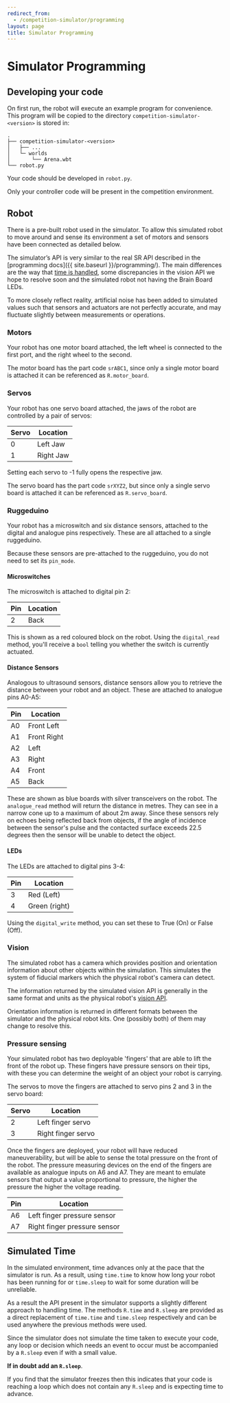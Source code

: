 ```yaml
---
redirect_from:
  - /competition-simulator/programming
layout: page
title: Simulator Programming
---
```


# Simulator Programming

## Developing your code

On first run, the robot will execute an example program for convenience. This program will be copied to the directory `competition-simulator-<version>` is stored in:

```
.
├── competition-simulator-<version>
│   ├── ...
│   └─ worlds
│       └── Arena.wbt
└── robot.py
```

Your code should be developed in `robot.py`.


<div class="warning">
  Only your controller code will be present in the competition environment.
</div>

## Robot

There is a pre-built robot used in the simulator.
To allow this simulated robot to move around and sense its environment a set of motors and sensors have been connected as detailed below.

The simulator’s API is very similar to the real SR API described in the [programming docs]({{ site.baseurl }}/programming/).
The main differences are the way that [time is handled](#simulated-time), some discrepancies in the vision API we hope to resolve soon and the simulated robot not having the Brain Board LEDs.

<div class="info">
  To more closely reflect reality, artificial noise has been added to simulated
  values such that sensors and actuators are not perfectly accurate, and may
  fluctuate slightly between measurements or operations.
</div>

### Motors

Your robot has one motor board attached, the left wheel is connected to the first port, and the right wheel to the second.

The motor board has the part code `srABC1`, since only a single motor board is attached it can be referenced as `R.motor_board`.

### Servos

Your robot has one servo board attached, the jaws of the robot are controlled by a pair of servos:

| Servo | Location  |
|-------|-----------|
| 0     | Left Jaw  |
| 1     | Right Jaw |

Setting each servo to -1 fully opens the respective jaw.

The servo board has the part code `srXYZ2`, but since only a single servo board is attached it can be referenced as `R.servo_board`.

### Ruggeduino

Your robot has a microswitch and six distance sensors, attached to the digital and analogue pins respectively. These are all attached to a single ruggeduino.

Because these sensors are pre-attached to the ruggeduino, you do not need to set its `pin_mode`.

#### Microswitches

The microswitch is attached to digital pin 2:

| Pin | Location |
|-----|----------|
| 2   | Back     |

This is shown as a red coloured block on the robot. Using the `digital_read`  method, you'll receive a `bool` telling you whether the switch is currently actuated.

#### Distance Sensors

Analogous to ultrasound sensors, distance sensors allow you to retrieve the distance between your robot and an object. These are attached to analogue pins A0-A5:

| Pin | Location |
|-----|----------|
| A0  | Front Left |
| A1  | Front Right |
| A2  | Left     |
| A3  | Right    |
| A4  | Front    |
| A5  | Back     |

These are shown as blue boards with silver transceivers on the robot. The `analogue_read` method will return the distance in metres. They can see in a narrow cone up to a maximum of about 2m away.
Since these sensors rely on echoes being reflected back from objects, if the angle of incidence between the sensor's pulse and the contacted surface exceeds 22.5 degrees then the sensor will be unable to detect the object.

#### LEDs

The LEDs are attached to digital pins 3-4:

| Pin | Location |
|-----|----------|
| 3   | Red (Left) |
| 4   | Green (right) |

Using the `digital_write` method, you can set these to True (On) or False (Off).

### Vision

The simulated robot has a camera which provides position and orientation
information about other objects within the simulation. This simulates the
system of fiducial markers which the physical robot's camera can detect.

The information returned by the simulated vision API is generally in the same
format and units as the physical robot's [vision API](/docs/programming/sr/vision/).

<div class="info">
Orientation information is returned in different formats between the simulator and the physical robot kits.
One (possibly both) of them may change to resolve this.
</div>

### Pressure sensing

Your simulated robot has two deployable 'fingers' that are able to lift the front of the robot up. These fingers have pressure sensors on their tips, with these you can determine the weight of an object your robot is carrying.

The servos to move the fingers are attached to servo pins 2 and 3 in the servo board:

| Servo | Location           |
|-------|--------------------|
| 2     | Left finger servo  |
| 3     | Right finger servo |

Once the fingers are deployed, your robot will have reduced maneuverability, but will be able to sense the total pressure on the front of the robot. The pressure measuring devices on the end of the fingers are available as analogue inputs on A6 and A7. They are meant to emulate sensors that output a value proportional to pressure, the higher the pressure the higher the voltage reading.

| Pin | Location                     |
|-----|------------------------------|
| A6  | Left finger pressure sensor  |
| A7  | Right finger pressure sensor |

## Simulated Time

In the simulated environment, time advances only at the pace that the simulator
is run. As a result, using `time.time` to know how long your robot has been
running for or `time.sleep` to wait for some duration will be unreliable.

As a result the API present in the simulator supports a slightly different
approach to handling time.
The methods `R.time` and `R.sleep` are provided as a direct replacement of `time.time` and `time.sleep` respectively and can be used anywhere the previous methods were used.

<div class="warning">
  Since the simulator does not simulate the time taken to execute your code, any loop or decision which needs an event to occur must be accompanied by a <code>R.sleep</code> even if with a small value.

  <b>If in doubt add an <code>R.sleep</code></b>.

  If you find that the simulator freezes then this indicates that your code is reaching a loop which does not contain any <code>R.sleep</code> and is expecting time to advance.
</div>
